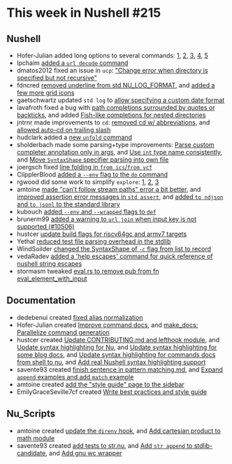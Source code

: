 # This week in Nushell #215

## Nushell

- Hofer-Julian added long options to several commands: [1](https://github.com/nushell/nushell/pull/10621), [2](https://github.com/nushell/nushell/pull/10619), [3](https://github.com/nushell/nushell/pull/10602), [4](https://github.com/nushell/nushell/pull/10601), [5](https://github.com/nushell/nushell/pull/10596)
- lpchaim [added a `url decode` command](https://github.com/nushell/nushell/pull/10611)
- dmatos2012 fixed an issue in `ucp`: ["Change error when directory is specified but not recursive"](https://github.com/nushell/nushell/pull/10609)
- fdncred [removed underline from std NU_LOG_FORMAT](https://github.com/nushell/nushell/pull/10604), and [added a few more grid icons](https://github.com/nushell/nushell/pull/10583)
- gaetschwartz updated `std log` to [allow specifying a custom date format](https://github.com/nushell/nushell/pull/10603)
- lavafroth fixed a bug with [path completions surrounded by quotes or backticks](https://github.com/nushell/nushell/pull/10600), and added [Fish-like completions for nested directories](https://github.com/nushell/nushell/pull/10543)
- jntrnr made improvements to `cd`: [removed cd w/ abbreviations](https://github.com/nushell/nushell/pull/10588), and [allowed auto-cd on trailing slash](https://github.com/nushell/nushell/pull/10585)
- hudclark added a [new `unfold` command](https://github.com/nushell/nushell/pull/10489)
- sholderbach made some parsing+type improvements: [Parse custom completer annotation only in args](https://github.com/nushell/nushell/pull/10581), and [Use `int` type name consistently](https://github.com/nushell/nushell/pull/10579), and [Move `SyntaxShape` specifier parsing into own file](https://github.com/nushell/nushell/pull/10448)
- joergsch fixed [line folding in `from ics`/`from vcf`](https://github.com/nushell/nushell/pull/10577)
- ClipplerBlood [added a `--env` flag to the `do` command](https://github.com/nushell/nushell/pull/10572)
- rgwood did some work to simplify `explore`: [1](https://github.com/nushell/nushell/pull/10570), [2](https://github.com/nushell/nushell/pull/10562), [3](https://github.com/nushell/nushell/pull/10559)
- amtoine [made "can't follow stream paths" error a bit better](https://github.com/nushell/nushell/pull/10569), and [improved assertion error messages in `std assert`](https://github.com/nushell/nushell/pull/10551), and [added `to ndjson` and `to jsonl` to the standard library](https://github.com/nushell/nushell/pull/10519)
- kubouch [added `--env` and `--wrapped` flags to `def`](https://github.com/nushell/nushell/pull/10566)
- brunerm99 [added a warning to `url join` when input key is not supported (#10506)](https://github.com/nushell/nushell/pull/10565)
- hustcer [update build flags for riscv64gc and armv7 targets](https://github.com/nushell/nushell/pull/10564)
- Yethal [reduced test file parsing overhead in the stdlib](https://github.com/nushell/nushell/pull/10545)
- WindSoilder [changed the SyntaxShape of `-c` flag from list to record](https://github.com/nushell/nushell/pull/10526)
- vedaRadev [added a 'help escapes' command for quick reference of nushell string escapes](https://github.com/nushell/nushell/pull/10522)
- stormasm tweaked [eval.rs to remove pub from fn eval_element_with_input](https://github.com/nushell/nushell/pull/10587)

## Documentation

- dedebenui created [fixed alias normalization](https://github.com/nushell/nushell.github.io/pull/1097)
- Hofer-Julian created [Improve command docs](https://github.com/nushell/nushell.github.io/pull/1096), and [make_docs: Parallelize command generation](https://github.com/nushell/nushell.github.io/pull/1095)
- hustcer created [Update CONTRIBUTING.md and lefthook module](https://github.com/nushell/nushell.github.io/pull/1092), and [Update syntax highlighting for Nu](https://github.com/nushell/nushell.github.io/pull/1090), and [Update syntax highlighting for some blog docs](https://github.com/nushell/nushell.github.io/pull/1089), and [Update syntax highlighting for commands docs from shell to nu](https://github.com/nushell/nushell.github.io/pull/1088), and [Add real Nushell syntax highlighting support](https://github.com/nushell/nushell.github.io/pull/1078)
- savente93 created [finish sentence in pattern matching.md](https://github.com/nushell/nushell.github.io/pull/1087), and [Expand `append` examples and add `match` example](https://github.com/nushell/nushell.github.io/pull/1083)
- amtoine created [add the "style guide" page to the sidebar](https://github.com/nushell/nushell.github.io/pull/1086)
- EmilyGraceSeville7cf created [Write best practices and style guide](https://github.com/nushell/nushell.github.io/pull/904)

## Nu_Scripts

- amtoine created [update the `direnv` hook](https://github.com/nushell/nu_scripts/pull/628), and [Add cartesian product to math module](https://github.com/nushell/nu_scripts/pull/624)
- savente93 created [add tests to str.nu](https://github.com/nushell/nu_scripts/pull/627), and [Add `str append` to stdlib-candidate](https://github.com/nushell/nu_scripts/pull/626), and [Add gnu wc wrapper](https://github.com/nushell/nu_scripts/pull/625)
